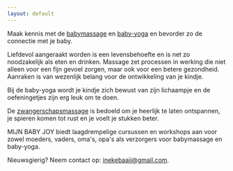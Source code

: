 ```yaml
---
layout: default
---
```



Maak kennis met de [babymassage](/pages/massage.html) en [baby-yoga](/pages/yoga.html) en bevorder zo de connectie met je baby.

Liefdevol aangeraakt worden is een levensbehoefte en is net zo noodzakelijk als eten en drinken.
Massage zet processen in werking die niet alleen voor een fijn gevoel zorgen, maar ook voor een betere gezondheid.
Aanraken is van wezenlijk belang voor de ontwikkeling van je kindje.

Bij de baby-yoga wordt je kindje zich bewust van zijn lichaampje en de oefeningetjes zijn erg leuk om te doen.

De [zwangerschapsmassage](/pages/zwangerschapsmassage.html) is bedoeld om je heerlijk te laten ontspannen, je spieren komen tot rust en je voelt je stukken beter.

MIJN BABY JOY biedt laagdrempelige cursussen en workshops aan voor zowel moeders, vaders, oma's, opa's als verzorgers voor babymassage en baby-yoga.


Nieuwsgierig? Neem contact op: <a href="mailto:inekebaaij@gmail.com">inekebaaij@gmail.com</a>.
